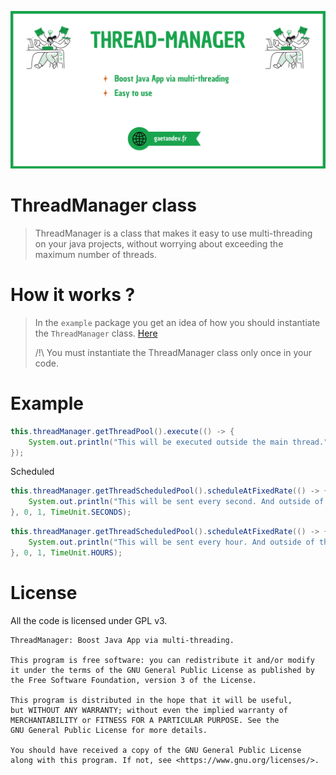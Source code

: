 ![banner](ThreadManager.jpg)

ThreadManager class
============
> ThreadManager is a class that makes it easy to use multi-threading on your java projects, without worrying about exceeding the maximum number of threads.

How it works ?
============
> In the ``example`` package you get an idea of how you should instantiate the ``ThreadManager`` class.
[Here](https://github.com/GaetanOff/ThreadManager/blob/master/src/com/gaetan/threadmanager/example/MainExample.java)
> 
>/!\ You must instantiate the ThreadManager class only once in your code.
>
Example
============

```java
this.threadManager.getThreadPool().execute(() -> {
    System.out.println("This will be executed outside the main thread.");
});
```

Scheduled
```java
this.threadManager.getThreadScheduledPool().scheduleAtFixedRate(() -> {
    System.out.println("This will be sent every second. And outside of the main thread.");
}, 0, 1, TimeUnit.SECONDS);
```

```java
this.threadManager.getThreadScheduledPool().scheduleAtFixedRate(() -> {
    System.out.println("This will be sent every hour. And outside of the main thread.");
}, 0, 1, TimeUnit.HOURS);
```

License
============

All the code is licensed under GPL v3.

```
ThreadManager: Boost Java App via multi-threading.

This program is free software: you can redistribute it and/or modify
it under the terms of the GNU General Public License as published by
the Free Software Foundation, version 3 of the License.

This program is distributed in the hope that it will be useful,
but WITHOUT ANY WARRANTY; without even the implied warranty of
MERCHANTABILITY or FITNESS FOR A PARTICULAR PURPOSE. See the
GNU General Public License for more details.

You should have received a copy of the GNU General Public License
along with this program. If not, see <https://www.gnu.org/licenses/>.
```
